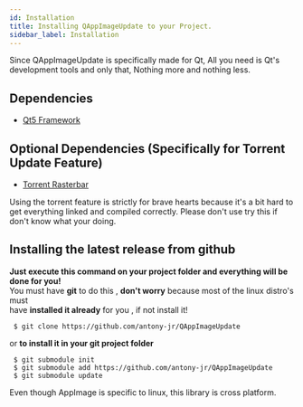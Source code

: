 ```yaml
---
id: Installation
title: Installing QAppImageUpdate to your Project.
sidebar_label: Installation
---
```


Since QAppImageUpdate is specifically made for Qt, All you need is Qt's development tools
and only that, Nothing more and nothing less.

## Dependencies

* [Qt5 Framework](https://qt.io)


## Optional Dependencies (Specifically for Torrent Update Feature)

* [Torrent Rasterbar](https://libtorrent.org)


Using the torrent feature is strictly for brave hearts because it's a bit hard 
to get everything linked and compiled correctly. Please don't use try this if don't
know what your doing.

## Installing the latest release from github

**Just execute this command on your project folder and everything will be done for you!**   
You must have **git** to do this , **don't worry** because most of the linux distro's must   
have **installed it already** for you , if not install it!

```
 $ git clone https://github.com/antony-jr/QAppImageUpdate
```

or **to install it in your git project folder**

```
 $ git submodule init
 $ git submodule add https://github.com/antony-jr/QAppImageUpdate
 $ git submodule update
```

Even though AppImage is specific to linux, this library is cross platform.
